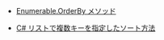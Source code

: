 - [Enumerable.OrderBy メソッド](https://docs.microsoft.com/ja-jp/dotnet/api/system.linq.enumerable.orderby?view=net-6.0)


- [C# リストで複数キーを指定したソート方法](http://www.3s-sys.co.jp/blog/2017/03/15/1195/)
